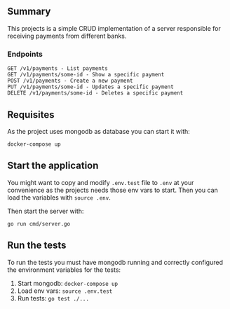 ## Summary

This projects is a simple CRUD implementation of a server responsible for receiving payments from different banks.

### Endpoints

```
GET /v1/payments - List payments
GET /v1/payments/some-id - Show a specific payment
POST /v1/payments - Create a new payment
PUT /v1/payments/some-id - Updates a specific payment
DELETE /v1/payments/some-id - Deletes a specific payment
```

## Requisites

As the project uses mongodb as database you can start it with:

`docker-compose up`

## Start the application

You might want to copy and modify `.env.test` file to `.env` at your convenience as the projects needs those env vars to start. Then you can load the variables with `source .env`.

Then start the server with:

`go run cmd/server.go`

## Run the tests

To run the tests you must have mongodb running and correctly configured the environment variables for the tests:

1) Start mongodb: `docker-compose up`
2) Load env vars: `source .env.test`
3) Run tests: `go test ./...`
